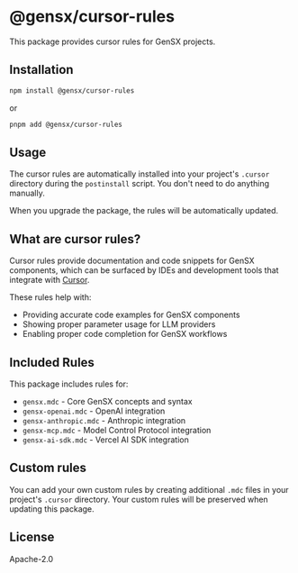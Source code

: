 # @gensx/cursor-rules

This package provides cursor rules for GenSX projects.

## Installation

```bash
npm install @gensx/cursor-rules
```

or

```bash
pnpm add @gensx/cursor-rules
```

## Usage

The cursor rules are automatically installed into your project's `.cursor` directory during the `postinstall` script. You don't need to do anything manually.

When you upgrade the package, the rules will be automatically updated.

## What are cursor rules?

Cursor rules provide documentation and code snippets for GenSX components, which can be surfaced by IDEs and development tools that integrate with [Cursor](https://cursor.sh/).

These rules help with:

- Providing accurate code examples for GenSX components
- Showing proper parameter usage for LLM providers
- Enabling proper code completion for GenSX workflows

## Included Rules

This package includes rules for:

- `gensx.mdc` - Core GenSX concepts and syntax
- `gensx-openai.mdc` - OpenAI integration
- `gensx-anthropic.mdc` - Anthropic integration
- `gensx-mcp.mdc` - Model Control Protocol integration
- `gensx-ai-sdk.mdc` - Vercel AI SDK integration

## Custom rules

You can add your own custom rules by creating additional `.mdc` files in your project's `.cursor` directory. Your custom rules will be preserved when updating this package.

## License

Apache-2.0
